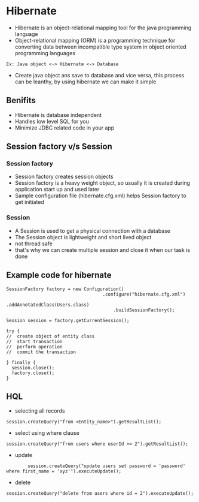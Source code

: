 # Hibernate 
- Hibernate is an object-relational mapping tool for the java programming language
- Object-relational mapping (ORM) is a programming technique for converting data between incompatible type system in object oriented programming languages
```
Ex: Java object <-> Hibernate <-> Database
```
- Create java object ans save to database and vice versa, this process can be leanthy, by using hibernate we can make it simple

## Benifits
- Hibernate is database independent
- Handles low level SQL for you
- Minimize JDBC related code in your app

## Session factory v/s Session
### Session factory
- Session factory creates session objects
- Session factory is a heavy weight object, so usually it is created during application start up and used later
- Sample configuration file (hibernate.cfg.xml) helps Session factory to get initiated
### Session
- A Session is used to get a physical connection with a database
- The Session object is lightweight and short lived object
- not thread safe
- that's why we can create multiple session and close it when our task is done

## Example code for hibernate
```
SessionFactory factory = new Configuration()
								    .configure("hibernate.cfg.xml")
										.addAnnotatedClass(Users.class)
										.buildSessionFactory();
		
Session session = factory.getCurrentSession();

try {
//  create object of entity class
//  start transaction
//	perform operation
//	commit the transaction
				
} finally {
  session.close();
  factory.close();
}
```

## HQL

- selecting all records 
```
session.createQuery("from <Entity_name>").getResultList();
```
- select using where clause
```
session.createQuery("from users where userId >= 2").getResultList();
```
- update
```
		session.createQuery("update users set password = 'password' where first_name = 'xyz'").executeUpdate();
```
- delete
```
session.createQuery("delete from users where id = 2").executeUpdate();
```
